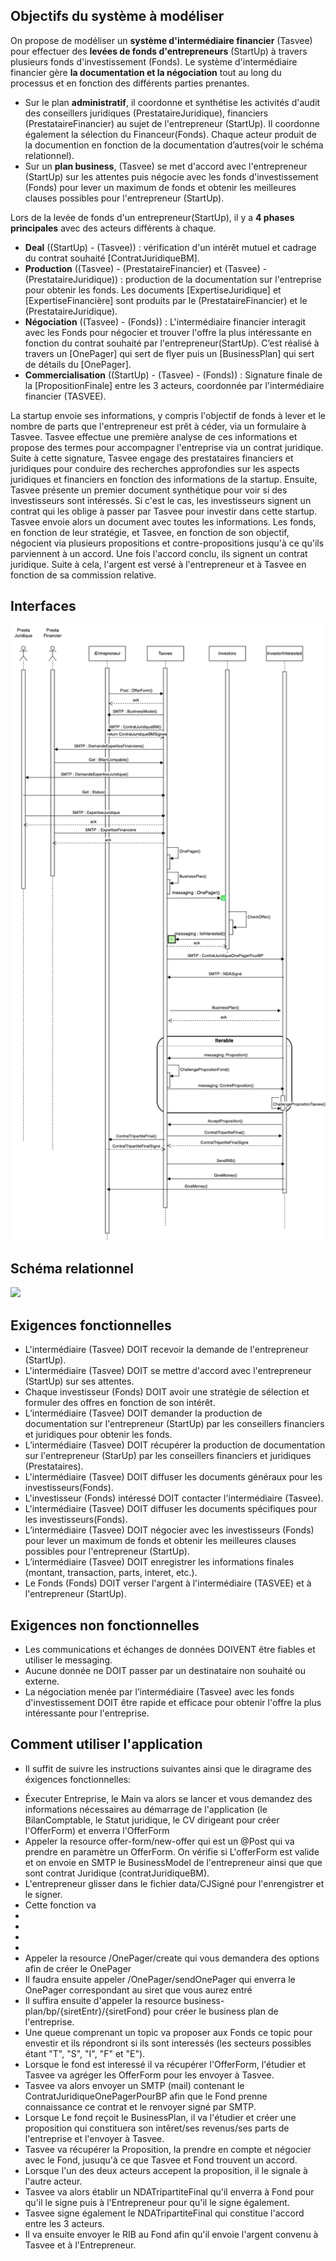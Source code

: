 ## Objectifs du système à modéliser

On propose de modéliser un **système d'intermédiaire financier** (Tasvee) pour effectuer des **levées de fonds d'entrepreneurs** (StartUp) à travers plusieurs fonds d'investissement (Fonds). Le système d'intermédiaire financier gère **la documentation et la négociation** tout au long du processus et en fonction des différents parties prenantes.

- Sur le plan **administratif**, il coordonne et synthétise les activités d'audit des conseillers juridiques (PrestataireJuridique), financiers (PrestataireFinancier) au sujet de l'entrepreneur (StartUp). Il coordonne également la sélection du Financeur(Fonds). Chaque acteur produit de la documention en fonction de la documentation d’autres(voir le schéma relationnel).
- Sur un **plan business**, (Tasvee) se met d'accord avec l'entrepreneur (StartUp) sur les attentes puis négocie avec les fonds d'investissement (Fonds) pour lever un maximum de fonds et obtenir les meilleures clauses possibles pour l'entrepreneur (StartUp).

Lors de la levée de fonds d'un entrepreneur(StartUp), il y a **4 phases principales** avec des acteurs différents à chaque.

- **Deal** ((StartUp) - (Tasvee)) : vérification d'un intérêt mutuel et cadrage du contrat souhaité [ContratJuridiqueBM].
- **Production** ((Tasvee) - (PrestataireFinancier)  et (Tasvee) - (PrestataireJuridique)) : production de la documentation sur l'entreprise pour obtenir les fonds. Les documents [ExpertiseJuridique] et [ExpertiseFinancière] sont produits par le (PrestataireFinancier) et le (PrestataireJuridique).
- **Négociation** ((Tasvee) - (Fonds)) : L'intermédiaire financier interagit avec les Fonds pour négocier et trouver l'offre la plus intéressante en fonction du contrat souhaité par l'entrepreneur(StartUp). C’est réalisé à travers un [OnePager] qui sert de flyer puis un [BusinessPlan] qui sert de détails du [OnePager].
- **Commercialisation** ((StartUp) - (Tasvee) - (Fonds)) : Signature finale de la [PropositionFinale] entre les 3 acteurs, coordonnée par l'intermédiaire financier (TASVEE).

La startup envoie ses informations, y compris l'objectif de fonds à lever et le nombre de parts que l'entrepreneur est prêt à céder, via un formulaire à Tasvee. Tasvee effectue une première analyse de ces informations et propose des termes pour accompagner l'entreprise via un contrat juridique.
Suite à cette signature, Tasvee engage des prestataires financiers et juridiques pour conduire des recherches approfondies sur les aspects juridiques et financiers en fonction des informations de la startup.
Ensuite, Tasvee présente un premier document synthétique pour voir si des investisseurs sont intéressés. Si c'est le cas, les investisseurs signent un contrat qui les oblige à passer par Tasvee pour investir dans cette startup. Tasvee envoie alors un document avec toutes les informations. Les fonds, en fonction de leur stratégie, et Tasvee, en fonction de son objectif, négocient via plusieurs propositions et contre-propositions jusqu'à ce qu'ils parviennent à un accord.
Une fois l'accord conclu, ils signent un contrat juridique. Suite à cela, l'argent est versé à l'entrepreneur et à Tasvee en fonction de sa commission relative.
## Interfaces

![](FinalTasvee.drawio.png)

## Schéma relationnel

![](EER.png)

## Exigences fonctionnelles

* L'intermédiaire (Tasvee) DOIT recevoir la demande de l'entrepreneur (StartUp). 
* L'intermédiaire (Tasvee) DOIT se mettre d'accord avec l'entrepreneur (StartUp) sur ses attentes. 
* Chaque investisseur (Fonds) DOIT avoir une stratégie de sélection et formuler des offres en fonction de son intérêt. 
* L’intermédiaire (Tasvee) DOIT demander la production de documentation sur l'entrepreneur (StartUp) par les conseillers financiers et juridiques pour obtenir les fonds. 
* L’intermédiaire (Tasvee) DOIT récupérer la production de documentation sur l'entrepreneur (StarUp) par les conseillers financiers et juridiques (Prestataires). 
* L'intermédiaire (Tasvee) DOIT diffuser les documents généraux pour les investisseurs(Fonds). 
* L'investisseur (Fonds) intéressé DOIT contacter l'intermédiaire (Tasvee). 
* L'intermédiaire (Tasvee) DOIT diffuser les documents spécifiques pour les investisseurs(Fonds). 
* L’intermédiaire (Tasvee) DOIT négocier avec les investisseurs (Fonds) pour lever un maximum de fonds et obtenir les meilleures clauses possibles pour l'entrepreneur (StartUp). 
* L’intermédiaire (Tasvee) DOIT enregistrer les informations finales (montant, transaction, parts, interet, etc.). 
* Le Fonds (Fonds) DOIT verser l'argent à l'intermédiaire (TASVEE) et à l'entrepreneur (StartUp).


## Exigences non fonctionnelles

* Les communications et échanges de données DOIVENT être fiables et utiliser le messaging.
* Aucune donnée ne DOIT passer par un destinataire non souhaité ou externe.
* La négociation menée par l’intermédiaire (Tasvee) avec les fonds d'investissement DOIT être rapide et efficace pour obtenir l'offre la plus intéressante pour l'entreprise.
 
## Comment utiliser l'application
* Il suffit de suivre les instructions suivantes ainsi que le diragrame des éxigences fonctionnelles:
- Éxecuter Entreprise, le Main va alors se lancer et vous demandez des informations nécessaires au démarrage de l'application (le BilanComptable, le Statut juridique, le CV dirigeant pour créer l'OfferForm) et enverra l'OfferForm
- Appeler la resource offer-form/new-offer qui est un @Post qui va prendre en paramètre un OfferForm. On vérifie si L'offerForm est valide et on envoie en SMTP le BusinessModel de l'entrepreneur ainsi que que sont contrat Juridique (contratJuridiqueBM).
- L'entrepreneur glisser dans le fichier data/CJSigné pour l'enrengistrer et le signer.
- Cette fonction va 
-
-
-  
-
- Appeler la resource /OnePager/create qui vous demandera des options afin de créer le OnePager
- Il faudra ensuite appeler /OnePager/sendOnePager qui enverra le OnePager correspondant au siret que vous aurez entré
- Il suffira ensuite d'appeler la resource business-plan/bp/{siretEntr}/{siretFond} pour créer le business plan de l'entreprise.
- Une queue comprenant un topic va proposer aux Fonds ce topic pour envestir et ils répondront si ils sont interessés (les secteurs possibles étant "T", "S", "I", "F" et "E").  
- Lorsque le fond est interessé il va récupérer l'OfferForm, l'étudier et Tasvee va agréger les OfferForm pour les envoyer à Tasvee.
- Tasvee va alors envoyer un SMTP (mail) contenant le ContratJuridiqueOnePagerPourBP afin que le Fond prenne connaissance ce contrat et le renvoyer signé par SMTP.
- Lorsque Le fond reçoit le BusinessPlan, il va l'étudier et créer une proposition qui constituera son intêret/ses revenus/ses parts de l'entreprise et l'envoyer à Tasvee.
- Tasvee va récupérer la Proposition, la prendre en compte et négocier avec le Fond, jusuqu'à ce que Tasvee et Fond trouvent un accord.
- Lorsque l'un des deux acteurs accepent la proposition, il le signale à l'autre acteur.
- Tasvee va alors établir un NDATripartiteFinal  qu'il enverra à Fond pour qu'il le signe puis à l'Entrepreneur pour qu'il le signe également.
- Tasvee signe également le NDATripartiteFinal qui constitue l'accord entre les 3 acteurs.
- Il va ensuite envoyer le RIB au Fond afin qu'il envoie l'argent convenu à Tasvee et à l'Entrepreneur.
